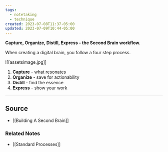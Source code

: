 ```yaml
---
tags:
  - notetaking
  - technique
created: 2023-07-08T11:37-05:00
updated: 2023-07-09T10:44-05:00
---
```

**Capture, Organize, Distill, Express - the Second Brain workflow.**

When creating a digital brain, you follow a four step process.

![[assetsimage.jpg]]

1. **Capture** - what resonates
2. **Organize** - save for actionability
3. **Distill** - find the essence
4. **Express** - show your work

---

## Source
- [[Building A Second Brain]]

### Related Notes
- [[Standard Processes]]